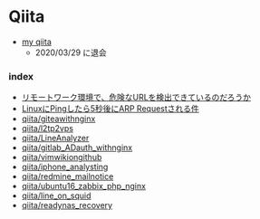 Qiita
===

* [my qiita](#)
	* 2020/03/29 に退会

### index

* [リモートワーク環境で、危険なURLを検出できているのだろうか](qiita/remotework_backslash.md)
* [LinuxにPingしたら5秒後にARP Requestされる件](qiita/LinuxPingReArp5sec/README.md)
* [qiita/giteawithnginx](qiita/giteawithnginx.md)
* [qiita/l2tp2vps](qiita/l2tp2vps.md)
* [qiita/LineAnalyzer](qiita/LineAnalyzer.md)
* [qiita/gitlab_ADauth_withnginx](qiita/gitlab_ADauth_withnginx.md)
* [qiita/vimwikiongithub](qiita/vimwikiongithub.md)
* [qiita/iphone_analysting](qiita/iphone_analysting.md)
* [qiita/redmine_mailnotice](qiita/redmine_mailnotice.md)
* [qiita/ubuntu16_zabbix_php_nginx](qiita/ubuntu16_zabbix_php_nginx.md)
* [qiita/line_on_squid](qiita/line_on_squid.md)
* [qiita/readynas_recovery](qiita/readynas_recovery.md)

